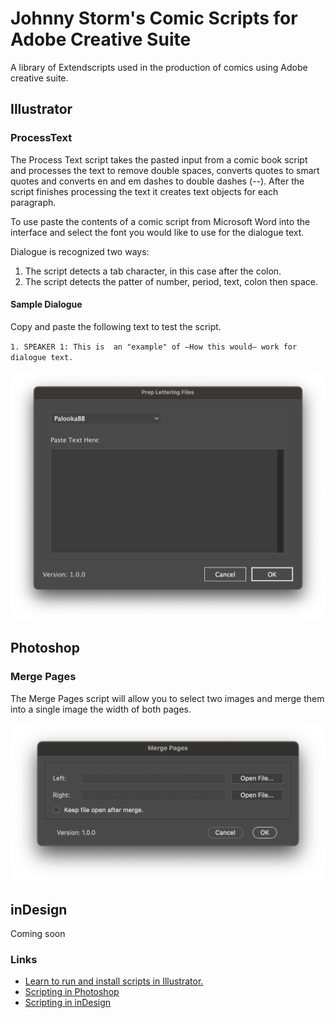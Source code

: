 # Johnny Storm's Comic Scripts for Adobe Creative Suite
A library of Extendscripts used in the production of comics using Adobe creative suite.

## Illustrator

### ProcessText
The Process Text script takes the pasted input from a comic book script and processes the text to remove double spaces, converts quotes to smart quotes and converts en and em dashes to double dashes (--). After the script finishes processing the text it creates text objects for each paragraph.

To use paste the contents of a comic script from Microsoft Word into the interface and select the font you would like to use for the dialogue text.

Dialogue is recognized two ways:
1. The script detects a tab character, in this case after the colon.
2. The script detects the patter of number, period, text, colon then space.

#### Sample Dialogue
Copy and paste the following text to test the script.

`1. SPEAKER 1: This is  an "example" of —How this would– work for dialogue text.`

![ProcessText UI](assets/ProcessText.png)

## Photoshop

### Merge Pages
The Merge Pages script will allow you to select two images and merge them into a single image the width of both pages.

![MergePages UI](assets/MergePages.png)

## inDesign
Coming soon

### Links
- <a href="https://helpx.adobe.com/illustrator/using/automation-scripts.html">Learn to run and install scripts in Illustrator.</a>
- <a href="https://helpx.adobe.com/photoshop/using/scripting.html">Scripting in Photoshop</a>
- <a href="https://helpx.adobe.com/indesign/using/scripting.html">Scripting in inDesign</a>